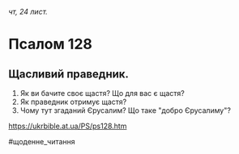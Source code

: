 
_чт, 24 лист._

# Псалом 128

## Щасливий праведник.
1. Як ви бачите своє щастя? Що для вас є щастя?
2. Як праведник отримує щастя?
3. Чому тут згаданий Єрусалим? Що таке "добро Єрусалиму"?

https://ukrbible.at.ua/PS/ps128.htm

#щоденне_читання
